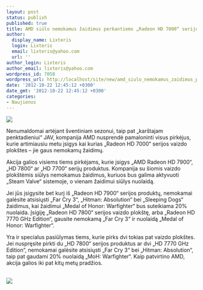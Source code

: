```yaml
---
layout: post
status: publish
published: true
title: AMD siūlo nemokamus žaidimus perkantiems „Radeon HD 7000“ serijos vaizdo plokštes
author:
  display_name: Lixteris
  login: Lixteris
  email: lixteris@yahoo.com
  url: ''
author_login: Lixteris
author_email: lixteris@yahoo.com
wordpress_id: 7058
wordpress_url: http://localhost/site/new/amd_siulo_nemokamus_zaidimus_perkantiems_radeon_hd_7000_serijos_vaizdo_plokstes/
date: '2012-10-22 12:45:12 +0300'
date_gmt: '2012-10-22 12:45:12 +0300'
categories:
- Naujienos
---
```

<p><div class="imgright"><img src="http://technews.lt/upload/amd-radeon-hd7970-e.jpg"  /></div></p>
<p>
	Nenumaldomai artėjant &scaron;ventiniam sezonui, taip pat &bdquo;kar&scaron;tajam penktadieniui&ldquo; JAV, kompanija AMD nusprendė pamaloninti visus pirkėjus, kurie artimiausiu metu įsigys kai kurias &bdquo;Radeon HD 7000&ldquo; serijos vaizdo plok&scaron;tes &ndash; jie gaus nemokamų žaidimų.</p>
<p>
	Akcija galios visiems tiems pirkėjams, kurie įsigys &bdquo;AMD Radeon HD 7900&ldquo;, &bdquo;HD 7800&ldquo; ar &bdquo;HD 7700&ldquo; serijų produktus. Kompanija su &scaron;iomis vaizdo plok&scaron;tėmis siūlys nemokamus žaidimus, kuriuos bus galima aktyvuoti &bdquo;Steam Valve&ldquo; sistemoje, o vienam žaidimui siūlys nuolaidą.</p>
<p>
	Jei jūs įsigysite bet kurį i&scaron; &bdquo;Radeon HD 7900&ldquo; serijos produktų, nemokamai galėsite atsisiųsti &bdquo;Far Cry 3&ldquo;, &bdquo;Hitman: Absolution&ldquo; bei &bdquo;Sleeping Dogs&ldquo; žaidimus, kai žaidimui &bdquo;Medal of Honor: Warfighter&ldquo; bus suteikiama 20% nuolaida. Įsigiję &bdquo;Radeon HD 7800&ldquo; serijos vaizdo plok&scaron;tę, arba &bdquo;Radeon HD 7770 GHz Edition&ldquo;, gausite nemokamą &bdquo;Far Cry 3&ldquo; ir nuolaidą &bdquo;Medal of Honor: Warfighter&ldquo;.</p>
<p>
	Yra ir specialus pasiūlymas tiems, kurie pirks dvi tokias pat vaizdo plok&scaron;tes. Jei nuspręsite pirkti du &bdquo;HD 7800&ldquo; serijos produktus ar dvi &bdquo;HD 7770 GHz Edition&ldquo;, nemokamai galėsite atsisiųsti &bdquo;Far Cry 3&ldquo; bei &bdquo;Hitman: Absolution&ldquo;, taip pat gaudami 20% nuolaidą &bdquo;MoH: Warfighter&ldquo;. Kaip patvirtino AMD, akcija galios iki pat kitų metų pradžios.</p>
<p>
	<br /><img src="http://technews.lt/upload/amdoffer.jpg" /></p>
